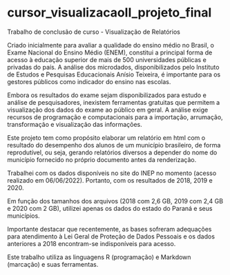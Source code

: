 # cursor_visualizacaoII_projeto_final
Trabalho de conclusão de curso - Visualização de Relatórios


Criado inicialmente para avaliar a qualidade do ensino médio no Brasil, o Exame Nacional do Ensino Médio (ENEM), constitui a principal forma de acesso à educação superior de mais de 500 universidades públicas e privadas do país. A análise dos microdados, disponibilizados pelo Instituto de Estudos e Pesquisas Educacionais Anísio Teixeira, é importante para os gestores públicos como indicador do ensino nas escolas.

Embora os resultados do exame sejam disponibilizados para estudo e análise de pesquisadores, inexistem ferramentas gratuitas que permitem a visualização dos dados do exame ao público em geral. A análise exige recursos de programação e computacionais para a importação, arrumação, transformação e visualização das informações. 

Este projeto tem como propósito elaborar um relatório em html com o resultado do desempenho dos alunos de um município brasileiro, de forma reprodutível, ou seja, gerando relatórios diversos a depender do nome do município fornecido no próprio documento antes da renderização.

Trabalhei com os dados disponíveis no site do INEP no momento (acesso realizado em 06/06/2022). Portanto, com os resultados de 2018, 2019 e 2020.

Em função dos tamanhos dos arquivos (2018 com 2,6 GB, 2019 com 2,4 GB e 2020 com 2 GB), utilizei apenas os dados do estado do Paraná e seus municípios.

Importante destacar que recentemente, as bases sofreram adequações para atendimento à Lei Geral de Proteção de Dados Pessoais e os dados anteriores a 2018 encontram-se indisponíveis para acesso. 

Este trabalho  utiliza as linguagens R (programação) e Markdown (marcação) e suas ferramentas.
